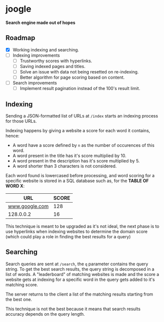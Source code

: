 # joogle

**Search engine made out of hopes**

## Roadmap

- [X] Working indexing and searching.
- [ ] Indexing improvements
    - [ ] Trustworthy scores with hyperlinks.
    - [ ] Saving indexed pages and titles.
    - [ ] Solve an issue with data not being resetted on re-indexing.
    - [ ] Better algorithm for page scoring based on content.
- [ ] Search improvements
    - [ ] Implement result pagination instead of the 100's result limit.

## Indexing

Sending a JSON-formatted list of URLs at `/index` starts an indexing process
for those URLs.

Indexing happens by giving a website a score for each word it contains, hence:
- A word have a score defined by `n` as the number of occurences of this word.
- A word present in the title has it's score multiplied by 10.
- A word present in the description has it's score multiplied by 5.
- A word shorter than 3 characters is not considered.

Each word found is lowercased before processing, and word scoring for a specific
website is stored in a SQL database such as, for the **TABLE OF WORD X**:

| URL            | SCORE |
| -------------- | ----- |
| www.google.com |   128 |
| 128.0.0.2      |    16 |

This technique is meant to be upgraded as it's not ideal, the next phase is to
use hyperlinks when indexing websites to determine the domain score (which could
play a role in finding the best results for a query)

## Searching

Search queries are sent at `/search`, the `q` parameter contains the query string.
To get the best search results, the query string is decomposed in a list of
words. A "leaderboard" of matching websites is made and the score a website gets
at indexing for a specific word in the query gets added to it's matching score.

The server returns to the client a list of the matching results starting from
the best one.

This technique is not the best because it means that search results accuracy
depends on the query length.
